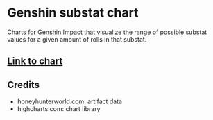 # Genshin substat chart

Charts for [Genshin Impact](https://genshin.mihoyo.com/) that visualize the range of possible substat values for a given amount of rolls in that substat.

## [Link to chart](https://genshin-substat-chart.vercel.app/)

## Credits

- honeyhunterworld.com: artifact data
- highcharts.com: chart library
